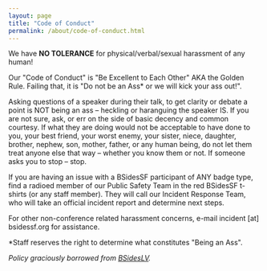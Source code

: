 ```yaml
---
layout: page
title: "Code of Conduct"
permalink: /about/code-of-conduct.html
--- 
```


We have **NO TOLERANCE** for physical/verbal/sexual harassment of any human!

Our "Code of Conduct" is "Be Excellent to Each Other" AKA the Golden Rule.
Failing that, it is "Do not be an Ass* or we will kick your ass out!".

Asking questions of a speaker during their talk, to get clarity or debate a point is NOT being an ass – heckling or haranguing the speaker IS. If you are not sure, ask, or err on the side of basic decency and common courtesy. If what they are doing would not be acceptable to have done to you, your best friend, your worst enemy, your sister, niece, daughter, brother, nephew, son, mother, father, or any human being, do not let them treat anyone else that way – whether you know them or not. If someone asks you to stop – stop.

If you are having an issue with a BSidesSF participant of ANY badge type, find a radioed member of our Public Safety Team in the red BSidesSF t-shirts (or any staff member). They will call our Incident Response Team, who will take an official incident report and determine next steps.

For other non-conference related harassment concerns, e-mail incident [at] bsidessf.org for assistance.

*Staff reserves the right to determine what constitutes "Being an Ass".

_Policy graciously borrowed from [BSidesLV](https://www.bsideslv.org)._

